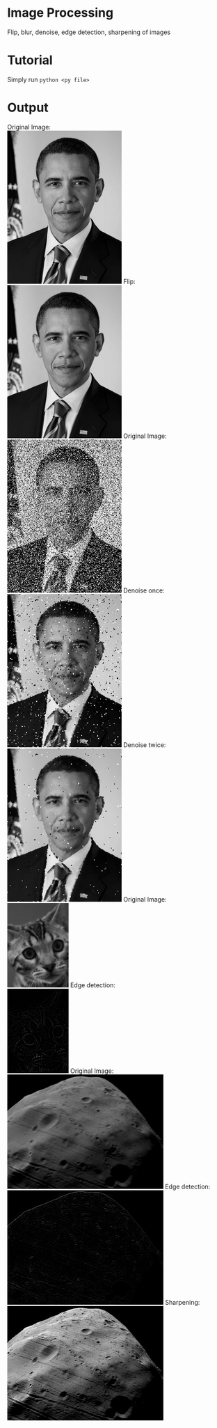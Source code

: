 # Image Processing
Flip, blur, denoise, edge detection, sharpening of images

# Tutorial

Simply run ``python <py file>``

# Output

Original Image:<br />
<img src = "images/obama.png">
Flip:<br />
<img src = "images/obama-flip.png">
Original Image:<br />
<img src = "images/guesswho.png">
Denoise once:<br />
<img src = "images/denoise.png">
Denoise twice:<br />
<img src = "images/denoise2.png">
Original Image:<br />
<img src = "images/bonkers-bw-zoom.png">
Edge detection:<br />
<img src = "images/bonkers-edges-zoom.png">
Original Image:<br />
<img src = "images/phobos1.png">
Edge detection:<br />
<img src = "images/phobos1-edges.png">
Sharpening:<br />
<img src = "images/phobos1-sharp.png">

